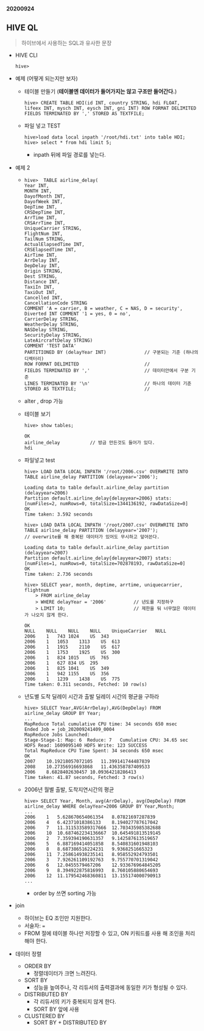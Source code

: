 #### 20200924

## HIVE QL

> 하이브에서 사용하는 SQL과 유사한 문장

* HIVE CLI

  ```
  hive>
  ```



* 예제 (어떻게 되는지만 보자)

  * 테이블 만들기 (**테이블엔 데이터가 들어가지는 않고 구조만 들어간다.**)

    ```
    hive> CREATE TABLE HDI(id INT, country STRING, hdi FLOAT, lifeex INT, mysch INT, eysch INT, gni INT) ROW FORMAT DELIMITED FIELDS TERMINATED BY ',' STORED AS TEXTFILE;
    ```

  * 파일 넣고 TEST

    ```
    hive>load data local inpath '/root/hdi.txt' into table HDI;
    hive> select * from hdi limit 5;
    ```

    * inpath 뒤에 파일 경로를 넣는다.

* 예제 2

  * ```
    hive>  TABLE airline_delay(
    Year INT,
    MONTH INT,
    DayofMonth INT,
    DayofWeek INT,
    DepTime INT,
    CRSDepTime INT,
    ArrTime INT,
    CRSArrTime INT,
    UniqueCarrier STRING,
    FlightNum INT,
    TailNum STRING,
    ActualElapsedTime INT,
    CRSElapsedTime INT,
    AirTime INT,
    ArrDelay INT,
    DepDelay INT,
    Origin STRING,
    Dest STRING,
    Distance INT,
    TaxiIn INT,
    TaxiOut INT,
    Cancelled INT,
    CancellationCode STRING
    COMMENT 'A = carrier, B = weather, C = NAS, D = security',
    Diverted INT COMMENT '1 = yes, 0 = no',
    CarrierDelay STRING,
    WeatherDelay STRING,
    NASDelay STRING,
    SecurityDelay STRING,
    LateAircraftDelay STRING)
    COMMENT 'TEST DATA'
    PARTITIONED BY (delayYear INT)				// 구분되는 기준 (하나의 디렉터리)
    ROW FORMAT DELIMITED						//	
    FIELDS TERMINATED BY ','					// 데이터안에서 구분 기준
    LINES TERMINATED BY '\n'					// 하나의 데이터 기준
    STORED AS TEXTFILE;							//	
    ```

  * alter , drop 가능

  * 테이블 보기

    ````
    hive> show tables;
    
    OK
    airline_delay			// 방금 만든것도 들어가 있다.
    hdi
    ````

  * 파일넣고 test
  
    ```
    hive> LOAD DATA LOCAL INPATH '/root/2006.csv' OVERWRITE INTO TABLE airline_delay PARTITION (delayyear='2006');
    
    Loading data to table default.airline_delay partition (delayyear=2006)
    Partition default.airline_delay{delayyear=2006} stats: [numFiles=2, numRows=0, totalSize=1344136192, rawDataSize=0]
    OK
    Time taken: 3.592 seconds
    
    hive> LOAD DATA LOCAL INPATH '/root/2007.csv' OVERWRITE INTO TABLE airline_delay PARTITION (delayyear='2007');			
    // overwrite를 해 중복된 데이터가 있어도 무시하고 덮어쓴다.
    
    Loading data to table default.airline_delay partition (delayyear=2007)
    Partition default.airline_delay{delayyear=2007} stats: [numFiles=1, numRows=0, totalSize=702878193, rawDataSize=0]
    OK
    Time taken: 2.736 seconds
    
    hive> SELECT year, month, deptime, arrtime, uniquecarrier, flightnum
        > FROM airline_delay
        > WHERE delayYear = '2006'			// 년도를 지정하구 
        > LIMIT 10;							// 제한을 둬 너무많은 데이터가 나오지 않게 한다.						
      
    OK
    NULL	NULL	NULL	NULL	UniqueCarrier	NULL
    2006	1	743	1024	US	343
    2006	1	1053	1313	US	613
    2006	1	1915	2110	US	617
    2006	1	1753	1925	US	300
    2006	1	824	1015	US	765
    2006	1	627	834	US	295
    2006	1	825	1041	US	349
    2006	1	942	1155	US	356
    2006	1	1239	1438	US	775
    Time taken: 0.311 seconds, Fetched: 10 row(s)
    ```
  
  * 년도별 도착 딜레이 시간과 출발 딜레이 시간의 평균을 구하라
  
    ```
    hive> SELECT Year,AVG(ArrDelay),AVG(DepDelay) FROM airline_delay GROUP BY Year;   
    ...
    MapReduce Total cumulative CPU time: 34 seconds 650 msec
    Ended Job = job_202009241409_0004
    MapReduce Jobs Launched: 
    Stage-Stage-1: Map: 6  Reduce: 7   Cumulative CPU: 34.65 sec   HDFS Read: 1609095140 HDFS Write: 123 SUCCESS
    Total MapReduce CPU Time Spent: 34 seconds 650 msec
    OK
    2007	10.19218057072105	11.399141744487839
    2008	10.27356916693868	11.436358787409533
    2006	8.6828402630457	10.09364218286413
    Time taken: 41.87 seconds, Fetched: 3 row(s)
    ```
  
  * 2006년 월별 출발, 도착지연시간의 평균
  
    ```
    hive> SELECT Year, Month, avg(ArrDelay), avg(DepDelay) FROM airline_delay WHERE delayYear=2006 GROUP BY Year,Month;
    ...
    2006	1	5.628670654061354	8.07821697287839
    2006	4	6.42371018386133	8.194027787617042
    2006	7	11.311533589317666	12.703435985382688
    2006	10	10.687462234136667	10.645491813519145
    2006	2	7.359394190631357	9.142587613519657
    2006	5	6.887169414051858	8.540831601948103
    2006	8	8.687386516224231	9.9368251665323
    2006	11	7.258614938235141	8.958552924793501
    2006	3	7.926261109192763	9.755770701319042
    2006	6	12.0455579467206	12.933676964845205
    2006	9	8.394922875816993	8.760105880654693
    2006	12	11.179542468360811	13.155174000790913
    ...
    ```
  
    * order by 쓰면 sorting 가능
  
* join

  * 하이브는 EQ 조인만 지원한다.
  * 서술자: `=` 
  * FROM 절에 테이블 하나만 저장할 수 있고, ON 키워드를 사용 해 조인을 처리해야 한다.  

* 데이터 정렬
  * ORDER BY
    * 정렬데이터가 크면 느려진다.
  * SORT BY
    * 성능을 높여주나, 각 리듀서의 출력결과에 동일한 키가 형성될 수 있다.
  * DISTRIBUTED BY
    * 각 리듀서의 키가 중복되지 않게 한다.
    * SORT BY 앞에 사용
  * CLUSTERED BY
    * SORT BY + DISTRIBUTED BY